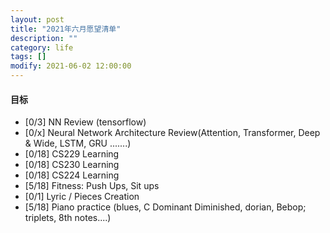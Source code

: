 ```yaml
---
layout: post
title: "2021年六月愿望清单"
description: ""
category: life
tags: []
modify: 2021-06-02 12:00:00
---
```



#### 目标

+ [0/3] NN Review (tensorflow)
+ [0/x] Neural Network Architecture Review(Attention, Transformer, Deep & Wide, LSTM, GRU .......)
+ [0/18] CS229 Learning
+ [0/18] CS230 Learning
+ [0/18] CS224 Learning
+ [5/18] Fitness: Push Ups, Sit ups
+ [0/1] Lyric / Pieces Creation
+ [5/18] Piano practice (blues, C Dominant Diminished, dorian, Bebop; triplets, 8th notes....)
